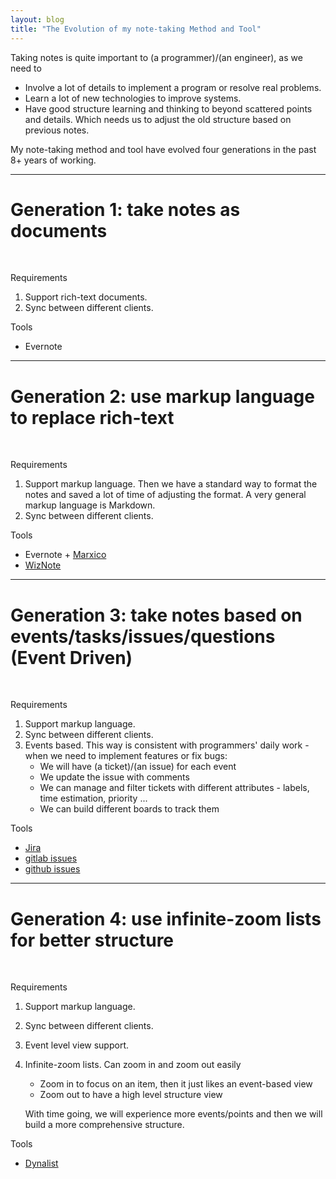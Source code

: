 ```yaml
---
layout: blog
title: "The Evolution of my note-taking Method and Tool"
---
```


Taking notes is quite important to (a programmer)/(an engineer), as we need to

- Involve a lot of details to implement a program or resolve real problems.
- Learn a lot of new technologies to improve systems.
- Have good structure learning and thinking to beyond scattered points and details. Which needs us to adjust the old structure based on previous notes.

My note-taking method and tool have evolved four generations in the past 8+ years of working.

---

# Generation 1: take notes as documents

<br />

Requirements

1. Support rich-text documents.
2. Sync between different clients.

Tools

- Evernote

---

# Generation 2: use markup language to replace rich-text

<br />

Requirements

1. Support markup language. Then we have a standard way to format the notes and saved a lot of time of adjusting the format. A very general markup language is Markdown.
2. Sync between different clients.

Tools

- Evernote + [Marxico](https://marxi.co/)
- [WizNote](https://www.wiz.cn/)

---

# Generation 3: take notes based on events/tasks/issues/questions (Event Driven)

<br />

Requirements

1. Support markup language.
2. Sync between different clients.
3. Events based. This way is consistent with programmers' daily work - when we need to implement features or fix bugs:
    - We will have (a ticket)/(an issue) for each event
    - We update the issue with comments
    - We can manage and filter tickets with different attributes - labels, time estimation, priority ...
    - We can build different boards to track them

Tools
- [Jira](https://www.atlassian.com/software/jira)
- [gitlab issues](https://gitlab.com/dashboard/issues)
- [github issues](https://github.com/issues)

---

# Generation 4: use infinite-zoom lists for better structure

<br />

Requirements

1. Support markup language.
2. Sync between different clients.
3. Event level view support.
4. Infinite-zoom lists. Can zoom in and zoom out easily

    - Zoom in to focus on an item, then it just likes an event-based view
    - Zoom out to have a high level structure view

    With time going, we will experience more events/points and then we will build a more comprehensive structure.


Tools

- [Dynalist](https://dynalist.io/invite/lfFtSg)
